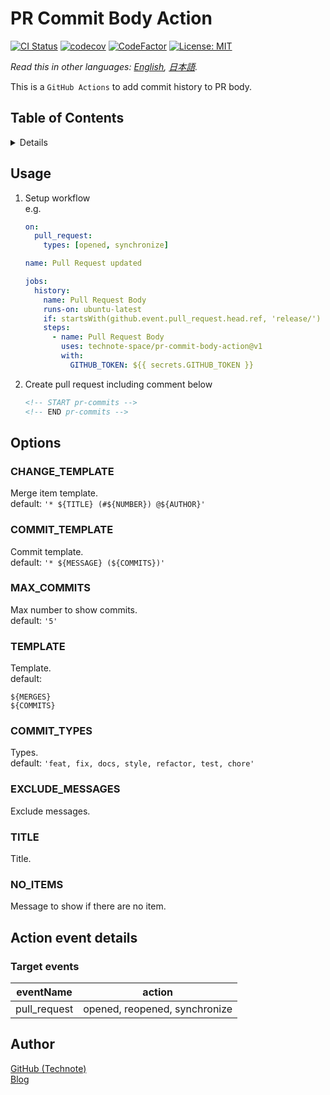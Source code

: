 # PR Commit Body Action

[![CI Status](https://github.com/technote-space/pr-commit-body-action/workflows/CI/badge.svg)](https://github.com/technote-space/pr-commit-body-action/actions)
[![codecov](https://codecov.io/gh/technote-space/pr-commit-body-action/branch/master/graph/badge.svg)](https://codecov.io/gh/technote-space/pr-commit-body-action)
[![CodeFactor](https://www.codefactor.io/repository/github/technote-space/pr-commit-body-action/badge)](https://www.codefactor.io/repository/github/technote-space/pr-commit-body-action)
[![License: MIT](https://img.shields.io/badge/License-MIT-blue.svg)](https://github.com/technote-space/pr-commit-body-action/blob/master/LICENSE)

*Read this in other languages: [English](README.md), [日本語](README.ja.md).*

This is a `GitHub Actions` to add commit history to PR body.

## Table of Contents

<!-- START doctoc generated TOC please keep comment here to allow auto update -->
<!-- DON'T EDIT THIS SECTION, INSTEAD RE-RUN doctoc TO UPDATE -->
<details>
<summary>Details</summary>

- [Usage](#usage)
- [Options](#options)
  - [CHANGE_TEMPLATE](#change_template)
  - [COMMIT_TEMPLATE](#commit_template)
  - [MAX_COMMITS](#max_commits)
  - [TEMPLATE](#template)
  - [COMMIT_TYPES](#commit_types)
  - [EXCLUDE_MESSAGES](#exclude_messages)
- [Action event details](#action-event-details)
  - [Target events](#target-events)
- [Author](#author)

</details>
<!-- END doctoc generated TOC please keep comment here to allow auto update -->

## Usage
1. Setup workflow  
    e.g.
    ```yaml
    on:
      pull_request:
        types: [opened, synchronize]
    
    name: Pull Request updated
    
    jobs:
      history:
        name: Pull Request Body
        runs-on: ubuntu-latest
        if: startsWith(github.event.pull_request.head.ref, 'release/')
        steps:
          - name: Pull Request Body
            uses: technote-space/pr-commit-body-action@v1
            with:
              GITHUB_TOKEN: ${{ secrets.GITHUB_TOKEN }}
    ```
1. Create pull request including comment below
    ```markdown
    <!-- START pr-commits -->
    <!-- END pr-commits -->
    ```

## Options
### CHANGE_TEMPLATE
Merge item template.  
default: `'* ${TITLE} (#${NUMBER}) @${AUTHOR}'`  

### COMMIT_TEMPLATE
Commit template.  
default: `'* ${MESSAGE} (${COMMITS})'`  

### MAX_COMMITS
Max number to show commits.  
default: `'5'`  

### TEMPLATE
Template.  
default:
```
${MERGES}
${COMMITS}
```  

### COMMIT_TYPES
Types.  
default: `'feat, fix, docs, style, refactor, test, chore'`  

### EXCLUDE_MESSAGES
Exclude messages.   

### TITLE
Title.  

### NO_ITEMS
Message to show if there are no item.  

## Action event details
### Target events
| eventName | action |
|:---:|:---:|
|pull_request|opened, reopened, synchronize|

## Author
[GitHub (Technote)](https://github.com/technote-space)  
[Blog](https://technote.space)
